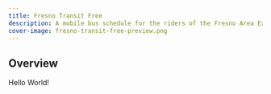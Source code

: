 ```yaml
---
title: Fresno Transit Free
description: A mobile bus schedule for the riders of the Fresno Area Express
cover-image: fresno-transit-free-preview.png
---
```

## Overview

Hello World!